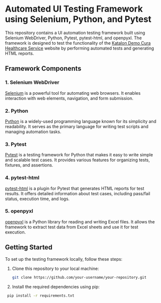 # Automated UI Testing Framework using Selenium, Python, and Pytest

This repository contains a UI automation testing framework built using Selenium WebDriver, Python, Pytest, pytest-html, and openpyxl. The framework is designed to test the functionality of the [Katalon Demo Cura Healthcare Service](https://katalon-demo-cura.herokuapp.com/) website by performing automated tests and generating HTML reports.

## Framework Components

### 1. Selenium WebDriver

[Selenium](https://www.selenium.dev/documentation/en/webdriver/) is a powerful tool for automating web browsers. It enables interaction with web elements, navigation, and form submission.

### 2. Python

[Python](https://www.python.org/) is a widely-used programming language known for its simplicity and readability. It serves as the primary language for writing test scripts and managing automation tasks.

### 3. Pytest

[Pytest](https://docs.pytest.org/en/latest/) is a testing framework for Python that makes it easy to write simple and scalable test cases. It provides various features for organizing tests, fixtures, and assertions.

### 4. pytest-html

[pytest-html](https://pypi.org/project/pytest-html/) is a plugin for Pytest that generates HTML reports for test results. It offers detailed information about test cases, including pass/fail status, execution time, and logs.

### 5. openpyxl

[openpyxl](https://openpyxl.readthedocs.io/en/stable/) is a Python library for reading and writing Excel files. It allows the framework to extract test data from Excel sheets and use it for test execution.

## Getting Started

To set up the testing framework locally, follow these steps:

1. Clone this repository to your local machine:

   ```bash
   git clone https://github.com/your-username/your-repository.git
2. Install the required dependencies using pip:
```bash
 pip install -r requirements.txt
